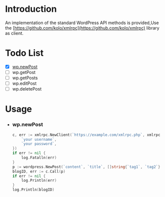 # Introduction

An implementation of the standard WordPress API methods is provided,Use the [https://github.com/kolo/xmlrpc](https://github.com/kolo/xmlrpc) library as client.

# Todo List
- [x] [wp.newPost](#wp.newPost)
- [ ] wp.getPost
- [ ] wp.getPosts
- [ ] wp.editPost
- [ ] wp.deletePost

# Usage
- ### wp.newPost
    ```go
    c, err := xmlrpc.NewClient(`https://example.com/xmlrpc.php`, xmlrpc.UserInfo{
		`your username`,
		`your password`,
	})
	if err != nil {
		log.Fatalln(err)
	}
	p := wordpress.NewPost(`content`, `title`, []string{`tag1`, `tag2`}, []string{`cate1`, `cate2`})
	blogID, err := c.Call(p)
	if err != nil {
		log.Println(err)
	}
	log.Println(blogID)
    ```

